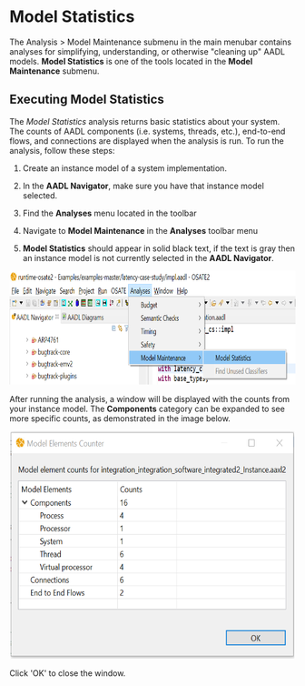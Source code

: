 # Model Statistics

The Analysis > Model Maintenance submenu in the main menubar contains analyses for simplifying, understanding, or otherwise "cleaning up" AADL models. **Model Statistics** is one of the tools located in the **Model Maintenance** submenu.

## Executing Model Statistics

The *Model Statistics* analysis returns basic statistics about your system. The counts of AADL components (i.e. systems, threads, etc.), end-to-end flows, and connections are displayed when the analysis is run. To run the analysis, follow these steps:

1. Create an instance model of a system implementation.

2. In the **AADL Navigator**, make sure you have that instance model selected.

3. Find the **Analyses** menu located in the toolbar

4. Navigate to **Model Maintenance** in the **Analyses** toolbar menu

5. **Model Statistics** should appear in solid black text, if the text is gray then an instance model is not currently selected in the **AADL Navigator**.

<div style="text-align:center">
<img src="images/ModelLocation.PNG" width="600" height="200"/>
</div>

After running the analysis, a window will be displayed with the counts from your instance model. The **Components** category can be expanded to see more specific counts, as demonstrated in the image below.

<div style="text-align:center">
<img src="images/ModelStatistics.PNG" width="500" height="400"/>
</div>

Click 'OK' to close the window.
